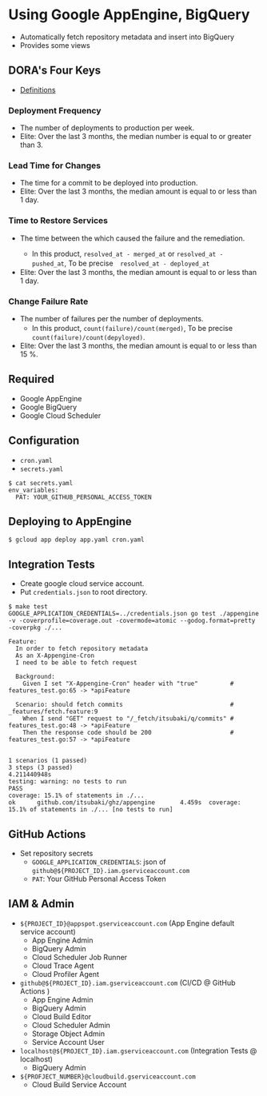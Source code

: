 # Using Google AppEngine, BigQuery

- Automatically fetch repository metadata and insert into BigQuery
- Provides some views

## DORA's Four Keys

 - [Definitions](https://github.com/GoogleCloudPlatform/fourkeys/blob/main/METRICS.md)

### Deployment Frequency

 - The number of deployments to production per week.
 - Elite: Over the last 3 months, the median number is equal to or greater than 3.


### Lead Time for Changes
 
 - The time for a commit to be deployed into production.
 - Elite: Over the last 3 months, the median amount is equal to or less than 1 day.

### Time to Restore Services

 - The time between the <deployment> which caused the failure and the remediation.
   - In this product, `resolved_at - merged_at` or `resolved_at - pushed_at`, To be precise　`resolved_at - deployed_at`
 - Elite: Over the last 3 months, the median amount is equal to or less than 1 day.

### Change Failure Rate

 - The number of failures per the number of deployments.
   - In this product, `count(failure)/count(merged)`, To be precise　`count(failure)/count(depyloyed)`.
 - Elite: Over the last 3 months, the median amount is equal to or less than 15 %.

## Required

- Google AppEngine
- Google BigQuery
- Google Cloud Scheduler

## Configuration

- `cron.yaml`
- `secrets.yaml`

```shell
$ cat secrets.yaml
env_variables:
  PAT: YOUR_GITHUB_PERSONAL_ACCESS_TOKEN
```

## Deploying to AppEngine

```shell
$ gcloud app deploy app.yaml cron.yaml
```

## Integration Tests

- Create google cloud service account.
- Put `credentials.json` to root directory.

```shell
$ make test
GOOGLE_APPLICATION_CREDENTIALS=../credentials.json go test ./appengine -v -coverprofile=coverage.out -covermode=atomic --godog.format=pretty -coverpkg ./...

Feature:
  In order to fetch repository metadata
  As an X-Appengine-Cron
  I need to be able to fetch request

  Background:
    Given I set "X-Appengine-Cron" header with "true"         # features_test.go:65 -> *apiFeature

  Scenario: should fetch commits                              # _features/fetch.feature:9
    When I send "GET" request to "/_fetch/itsubaki/q/commits" # features_test.go:48 -> *apiFeature
    Then the response code should be 200                      # features_test.go:57 -> *apiFeature


1 scenarios (1 passed)
3 steps (3 passed)
4.211440948s
testing: warning: no tests to run
PASS
coverage: 15.1% of statements in ./...
ok      github.com/itsubaki/ghz/appengine       4.459s  coverage: 15.1% of statements in ./... [no tests to run]
```

## GitHub Actions

- Set repository secrets
  - `GOOGLE_APPLICATION_CREDENTIALS`: json of `github@${PROJECT_ID}.iam.gserviceaccount.com`
  - `PAT`: Your GitHub Personal Access Token

## IAM & Admin

- `${PROJECT_ID}@appspot.gserviceaccount.com` (App Engine default service account)
  - App Engine Admin
  - BigQuery Admin
  - Cloud Scheduler Job Runner
  - Cloud Trace Agent
  - Cloud Profiler Agent
- `github@${PROJECT_ID}.iam.gserviceaccount.com` (CI/CD @ GitHub Actions )
  - App Engine Admin
  - BigQuery Admin
  - Cloud Build Editor
  - Cloud Scheduler Admin
  - Storage Object Admin
  - Service Account User
- `localhost@${PROJECT_ID}.iam.gserviceaccount.com` (Integration Tests @ localhost)
  - BigQuery Admin
- `${PROFJECT_NUMBER}@cloudbuild.gserviceaccount.com`
  - Cloud Build Service Account

